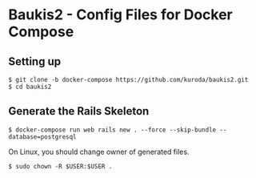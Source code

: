 # Baukis2 - Config Files for Docker Compose

## Setting up

```
$ git clone -b docker-compose https://github.com/kuroda/baukis2.git
$ cd baukis2
```

## Generate the Rails Skeleton

```
$ docker-compose run web rails new . --force --skip-bundle --database=postgresql
```

On Linux, you should change owner of generated files.

```
$ sudo chown -R $USER:$USER .
```
